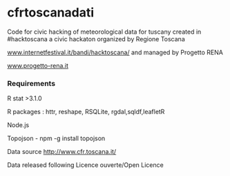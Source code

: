 cfrtoscanadati
==============

Code for civic hacking of meteorological data for tuscany created in  #hacktoscana a civic hackaton organized by Regione Toscana 

www.internetfestival.it/bandi/hacktoscana/ and managed by Progetto RENA

www.progetto-rena.it

### Requirements

R stat >3.1.0

R packages : httr, reshape, RSQLite, rgdal,sqldf,leafletR

Node.js 

Topojson - npm -g install topojson


Data source http://www.cfr.toscana.it/

Data released following  Licence ouverte/Open Licence



